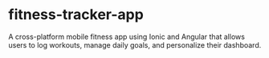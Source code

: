 # fitness-tracker-app
  A cross-platform mobile fitness app using Ionic and Angular that allows users to log workouts, manage daily goals, and personalize their dashboard.      

